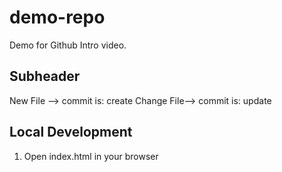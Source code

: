 # demo-repo
Demo for Github Intro video.

## Subheader
New File --> commit is: create 
Change File--> commit is: update

## Local Development
1. Open index.html in your browser